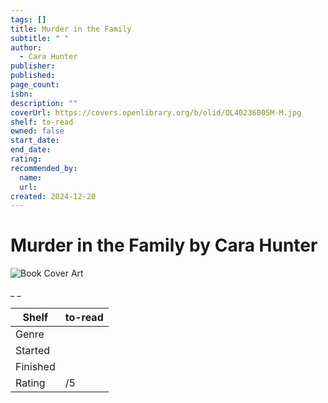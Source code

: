 ```yaml
---
tags: []
title: Murder in the Family
subtitle: " "
author:
  - Cara Hunter
publisher:
published:
page_count:
isbn:
description: ""
coverUrl: https://covers.openlibrary.org/b/olid/OL40236005M-M.jpg
shelf: to-read
owned: false
start_date:
end_date:
rating:
recommended_by:
  name:
  url:
created: 2024-12-20
---
```


# Murder in the Family by Cara Hunter

![Book Cover Art](https://covers.openlibrary.org/b/olid/OL40236005M-M.jpg)

_ _

| Shelf | to-read |
| --- | --- |
| Genre |  |
| Started |  |
| Finished |  |
| Rating | /5 |
